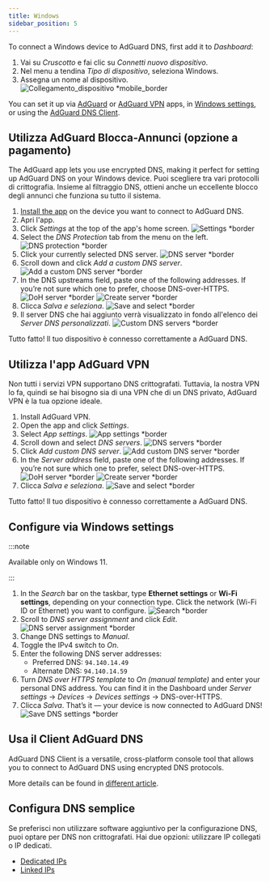 ```yaml
---
title: Windows
sidebar_position: 5
---
```


To connect a Windows device to AdGuard DNS, first add it to _Dashboard_:

1. Vai su _Cruscotto_ e fai clic su _Connetti nuovo dispositivo_.
2. Nel menu a tendina _Tipo di dispositivo_, seleziona Windows.
3. Assegna un nome al dispositivo.
    ![Collegamento_dispositivo \*mobile_border](https://cdn.adtidy.org/content/kb/dns/private/new_dns/connect/windows_ab/choose_windows.png)

You can set it up via [AdGuard](#use-adguard-ad-blocker-paid-option) or [AdGuard VPN](#use-adguard-vpn) apps, in [Windows settings](#configure-via-windows-settings), or using the [AdGuard DNS Client](#use-adguard-dns-client).

## Utilizza AdGuard Blocca-Annunci (opzione a pagamento)

The AdGuard app lets you use encrypted DNS, making it perfect for setting up AdGuard DNS on your Windows device. Puoi scegliere tra vari protocolli di crittografia. Insieme al filtraggio DNS, ottieni anche un eccellente blocco degli annunci che funziona su tutto il sistema.

1. [Install the app](https://adguard.com/adguard-windows/overview.html) on the device you want to connect to AdGuard DNS.
2. Apri l'app.
3. Click _Settings_ at the top of the app's home screen.
    ![Settings \*border](https://cdn.adtidy.org/content/kb/dns/private/new_dns/connect/windows_ab/windows_step3.png)
4. Select the _DNS Protection_ tab from the menu on the left.
    ![DNS protection \*border](https://cdn.adtidy.org/content/kb/dns/private/new_dns/connect/windows_ab/windows_step4.png)
5. Click your currently selected DNS server.
    ![DNS server \*border](https://cdn.adtidy.org/content/kb/dns/private/new_dns/connect/windows_ab/windows_step5.png)
6. Scroll down and click _Add a custom DNS server_.
    ![Add a custom DNS server \*border](https://cdn.adtidy.org/content/kb/dns/private/new_dns/connect/windows_ab/windows_step6.png)
7. In the DNS upstreams field, paste one of the following addresses. If you’re not sure which one to prefer, choose DNS-over-HTTPS.
    ![DoH server \*border](https://cdn.adtidy.org/content/kb/dns/private/new_dns/connect/windows_ab/windows_step7_1.png)
    ![Create server \*border](https://cdn.adtidy.org/content/kb/dns/private/new_dns/connect/windows_ab/windows_step7_2.png)
8. Clicca _Salva e seleziona_.
    ![Save and select \*border](https://cdn.adtidy.org/content/kb/dns/private/new_dns/connect/windows_ab/windows_step8.png)
9. Il server DNS che hai aggiunto verrà visualizzato in fondo all'elenco dei _Server DNS personalizzati_.
    ![Custom DNS servers \*border](https://cdn.adtidy.org/content/kb/dns/private/new_dns/connect/windows_ab/windows_step9.png)

Tutto fatto! Il tuo dispositivo è connesso correttamente a AdGuard DNS.

## Utilizza l'app AdGuard VPN

Non tutti i servizi VPN supportano DNS crittografati. Tuttavia, la nostra VPN lo fa, quindi se hai bisogno sia di una VPN che di un DNS privato, AdGuard VPN è la tua opzione ideale.

1. Install AdGuard VPN.
2. Open the app and click _Settings_.
3. Select _App settings_.
    ![App settings \*border](https://cdn.adtidy.org/content/kb/dns/private/new_dns/connect/windows_vpn/windows_step4.png)
4. Scroll down and select _DNS servers_.
    ![DNS servers \*border](https://cdn.adtidy.org/content/kb/dns/private/new_dns/connect/windows_vpn/windows_step5.png)
5. Click _Add custom DNS server_.
    ![Add custom DNS server \*border](https://cdn.adtidy.org/content/kb/dns/private/new_dns/connect/windows_vpn/windows_step6.png)
6. In the _Server address_ field, paste one of the following addresses. If you’re not sure which one to prefer, select DNS-over-HTTPS.
    ![DoH server \*border](https://cdn.adtidy.org/content/kb/dns/private/new_dns/connect/windows_vpn/windows_step7_1.png)
    ![Create server \*border](https://cdn.adtidy.org/content/kb/dns/private/new_dns/connect/windows_vpn/windows_step7_2.png)
7. Clicca _Salva e seleziona_.
    ![Save and select \*border](https://cdn.adtidy.org/content/kb/dns/private/new_dns/connect/windows_vpn/windows_step8.png)

Tutto fatto! Il tuo dispositivo è connesso correttamente a AdGuard DNS.

## Configure via Windows settings

:::note

Available only on Windows 11.

:::

1. In the _Search_ bar on the taskbar, type **Ethernet settings** or **Wi-Fi settings**, depending on your connection type.
    Click the network (Wi-Fi ID or Ethernet) you want to configure.
    ![Search \*border](https://cdn.adtidy.org/content/kb/dns/private/new_dns/connect/windows_ab/windows_settings_step_1.png)
2. Scroll to _DNS server assignment_ and click _Edit_.
    ![DNS server assignment \*border](https://cdn.adtidy.org/content/kb/dns/private/new_dns/connect/windows_ab/windows_settings_step_2.png)
3. Change DNS settings to _Manual_.
4. Toggle the IPv4 switch to _On_.
5. Enter the following DNS server addresses:
    - Preferred DNS: `94.140.14.49`
    - Alternate DNS: `94.140.14.59`
6. Turn _DNS over HTTPS template_ to _On (manual template)_ and enter your personal DNS address. You can find it in the Dashboard under _Server settings_ → _Devices_ → _Devices settings_ → DNS-over-HTTPS.
7. Clicca _Salva_. That’s it — your device is now connected to AdGuard DNS!
    ![Save DNS settings \*border](https://cdn.adtidy.org/content/kb/dns/private/new_dns/connect/windows_ab/windows_settings_done.png)

## Usa il Client AdGuard DNS

AdGuard DNS Client is a versatile, cross-platform console tool that allows you to connect to AdGuard DNS using encrypted DNS protocols.

More details can be found in [different article](/dns-client/overview/).

## Configura DNS semplice

Se preferisci non utilizzare software aggiuntivo per la configurazione DNS, puoi optare per DNS non crittografati. Hai due opzioni: utilizzare IP collegati o IP dedicati.

- [Dedicated IPs](/private-dns/connect-devices/other-options/dedicated-ip.md)
- [Linked IPs](/private-dns/connect-devices/other-options/linked-ip.md)
